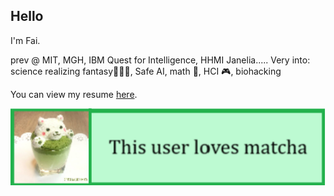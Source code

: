 ## Hello 

I'm Fai.

prev @ MIT, MGH, IBM Quest for Intelligence, HHMI Janelia..... Very into: 
science realizing fantasy🧝🏿‍♀️, Safe AI, math 🎲, HCI 🎮, biohacking

You can view my resume [here](https://docs.google.com/document/d/1bR2ZlwgKbv65EAnR8BkOeaKxeIFJJZHW-O5kRUPGcc0/edit).

![Screenshot 2025-01-14 112353](https://github.com/fbkhalif/fbkhalif/blob/main/final_matcha.png?raw=true)
